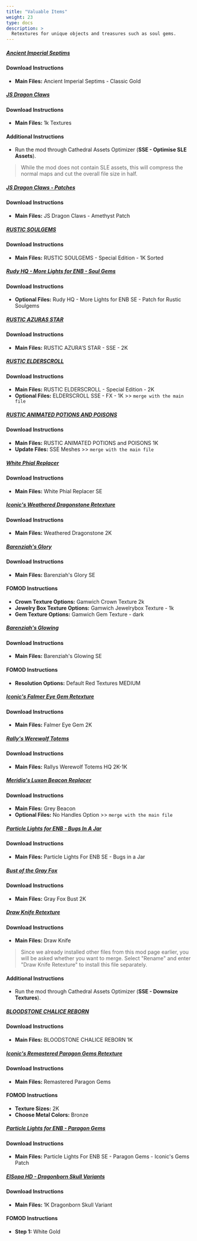 ```yaml
---
title: "Valuable Items"
weight: 23
type: docs
description: >
  Retextures for unique objects and treasures such as soul gems.
---
```


##### [Ancient Imperial Septims](https://www.nexusmods.com/skyrimspecialedition/mods/37545?tab=files)

#### Download Instructions

- **Main Files:** Ancient Imperial Septims - Classic Gold

##### [JS Dragon Claws](https://www.nexusmods.com/skyrimspecialedition/mods/1394?tab=files)

#### Download Instructions

* **Main Files:** 1k Textures

#### Additional Instructions

- Run the mod through Cathedral Assets Optimizer (**SSE - Optimise SLE Assets**).

> While the mod does not contain SLE assets, this will compress the normal maps and cut the overall file size in half.

##### [JS Dragon Claws - Patches](https://www.nexusmods.com/skyrimspecialedition/mods/23833?tab=files)

#### Download Instructions

* **Main Files:** JS Dragon Claws - Amethyst Patch

##### [RUSTIC SOULGEMS](https://www.nexusmods.com/skyrimspecialedition/mods/5785?tab=files)

#### Download Instructions

* **Main Files:** RUSTIC SOULGEMS - Special Edition - 1K Sorted

##### [Rudy HQ - More Lights for ENB - Soul Gems](https://www.nexusmods.com/skyrimspecialedition/mods/22704?tab=files)

#### Download Instructions

* **Optional Files:** Rudy HQ - More Lights for ENB SE - Patch for Rustic Soulgems

##### [RUSTIC AZURAS STAR](https://www.nexusmods.com/skyrimspecialedition/mods/18345?tab=files)

#### Download Instructions

* **Main Files:** RUSTIC AZURA’S STAR - SSE - 2K

##### [RUSTIC ELDERSCROLL](https://www.nexusmods.com/skyrimspecialedition/mods/17757?tab=files)

#### Download Instructions

* **Main Files:** RUSTIC ELDERSCROLL - Special Edition - 2K
* **Optional Files:** ELDERSCROLL SSE - FX - 1K >> `merge with the main file`

##### [RUSTIC ANIMATED POTIONS AND POISONS](https://www.nexusmods.com/skyrimspecialedition/mods/2276?tab=files)

#### Download Instructions

* **Main Files:** RUSTIC ANIMATED POTIONS and POISONS 1K
* **Update Files:** SSE Meshes >> `merge with the main file`

##### [White Phial Replacer](https://www.nexusmods.com/skyrimspecialedition/mods/6113?tab=files)

#### Download Instructions

- **Main Files:** White Phial Replacer SE

##### [Iconic's Weathered Dragonstone Retexture](https://www.nexusmods.com/skyrimspecialedition/mods/45110?tab=files)

#### Download Instructions

- **Main Files:** Weathered Dragonstone 2K

##### [Barenziah's Glory](https://www.nexusmods.com/skyrimspecialedition/mods/6343?tab=files)

#### Download Instructions

- **Main Files:** Barenziah's Glory SE

#### FOMOD Instructions

- **Crown Texture Options:** Gamwich Crown Texture 2k
- **Jewelry Box Texture Options:** Gamwich Jewelrybox Texture - 1k
- **Gem Texture Options:** Gamwich Gem Texture - dark

##### [Barenziah's Glowing](https://www.nexusmods.com/skyrimspecialedition/mods/39252?tab=files)

#### Download Instructions

* **Main Files:** Barenziah's Glowing SE

#### FOMOD Instructions

* **Resolution Options:** Default Red Textures MEDIUM

##### [Iconic's Falmer Eye Gem Retexture](https://www.nexusmods.com/skyrimspecialedition/mods/44795?tab=files)

#### Download Instructions

- **Main Files:** Falmer Eye Gem 2K

##### [Rally's Werewolf Totems](https://www.nexusmods.com/skyrimspecialedition/mods/28882?tab=files)

#### Download Instructions

* **Main Files:** Rallys Werewolf Totems HQ 2K-1K

##### [Meridia's Luxon Beacon Replacer](https://www.nexusmods.com/skyrimspecialedition/mods/34782/?tab=files)

#### Download Instructions

* **Main Files:** Grey Beacon
* **Optional Files:** No Handles Option >> `merge with the main file`

##### [Particle Lights for ENB - Bugs In A Jar](https://www.nexusmods.com/skyrimspecialedition/mods/43609?tab=files)

#### Download Instructions

- **Main Files:** Particle Lights For ENB SE - Bugs in a Jar

##### [Bust of the Gray Fox](https://www.nexusmods.com/skyrimspecialedition/mods/45595?tab=files)

#### Download Instructions

- **Main Files:** Gray Fox Bust 2K

##### [Draw Knife Retexture](https://www.nexusmods.com/skyrimspecialedition/mods/45548?tab=files)

#### Download Instructions

- **Main Files:** Draw Knife

> Since we already installed other files from this mod page earlier, you will be asked whether you want to merge. Select "Rename" and enter "Draw Knife Retexture" to install this file separately.

#### Additional Instructions

- Run the mod through Cathedral Assets Optimizer (**SSE - Downsize Textures**).

##### [BLOODSTONE CHALICE REBORN](https://www.nexusmods.com/skyrim/mods/63551?tab=files)

#### Download Instructions

* **Main Files:** BLOODSTONE CHALICE REBORN 1K

##### [Iconic's Remastered Paragon Gems Retexture](https://www.nexusmods.com/skyrimspecialedition/mods/45734?tab=files)

#### Download Instructions

- **Main Files:** Remastered Paragon Gems

#### FOMOD Instructions

- **Texture Sizes:** 2K
- **Choose Metal Colors:** Bronze

##### [Particle Lights for ENB - Paragon Gems](https://www.nexusmods.com/skyrimspecialedition/mods/45761?tab=files)

#### Download Instructions

- **Main Files:** Particle Lights For ENB SE - Paragon Gems - Iconic's Gems Patch

##### [ElSopa HD - Dragonborn Skull Variants](https://www.nexusmods.com/skyrimspecialedition/mods/21917?tab=files)

#### Download Instructions

* **Main Files:** 1K Dragonborn Skull Variant

#### FOMOD Instructions

* **Step 1:** White Gold